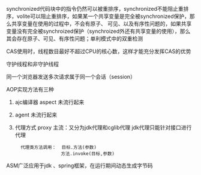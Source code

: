 







synchronized代码块中的指令仍然可以被重排序，synchronized不能阻止重排序，volite可以阻止重排序，如果某一个共享变量是完全被synchronized保护，那么共享变量在使用的过程中，不会有原子、
可见、以及有序性问题的，如果共享变量没有完全被synchroized保护（synchroized外还有共享变量的使用），那么其会存在原子、可见、有序性问题；单利模式中的双重检测






CAS使用时，线程数目最好不超过CPU的核心数，这样才能充分发挥CAS的优势


守护线程和非守护线程




同一个浏览器发送多次请求属于同一个会话（session）



AOP实现方法有三种

1. ajc编译器 aspect  未流行起来
2. agent   未流行起来
3. 代理方式 proxy   主流：又分为jdk代理和cglib代理
                       jdk代理只能针对接口进行代理



         代理类方法调用：  目标.方法(参数)
                        方法.invoke(目标,参数)              



 ASM广泛应用于jdk 、spring框架，在运行期间动态生成字节码         
 
               